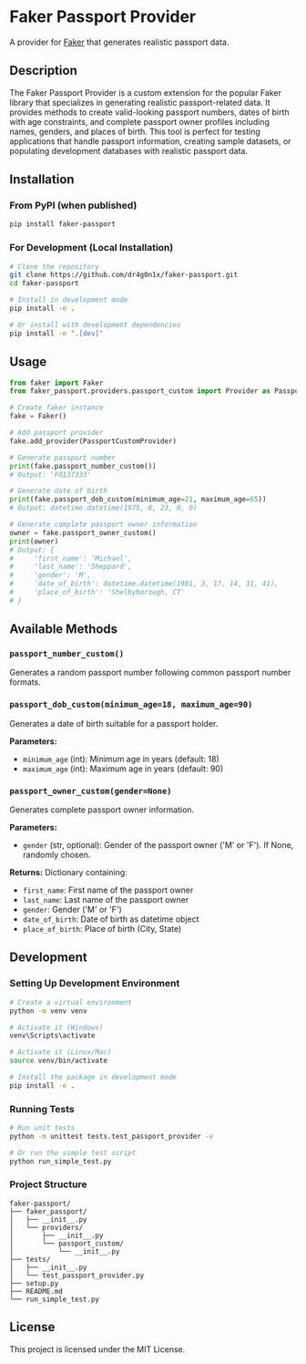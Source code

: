 # Faker Passport Provider

A provider for [Faker](https://github.com/joke2k/faker) that generates realistic passport data.

## Description

The Faker Passport Provider is a custom extension for the popular Faker library that specializes in generating realistic passport-related data. It provides methods to create valid-looking passport numbers, dates of birth with age constraints, and complete passport owner profiles including names, genders, and places of birth. This tool is perfect for testing applications that handle passport information, creating sample datasets, or populating development databases with realistic passport data.

## Installation

### From PyPI (when published)

```bash
pip install faker-passport
```

### For Development (Local Installation)

```bash
# Clone the repository
git clone https://github.com/dr4g0n1x/faker-passport.git
cd faker-passport

# Install in development mode
pip install -e .

# Or install with development dependencies
pip install -e ".[dev]"
```

## Usage

```python
from faker import Faker
from faker_passport.providers.passport_custom import Provider as PassportCustomProvider

# Create faker instance
fake = Faker()

# Add passport provider
fake.add_provider(PassportCustomProvider)

# Generate passport number
print(fake.passport_number_custom())
# Output: 'FO137333'

# Generate date of birth
print(fake.passport_dob_custom(minimum_age=21, maximum_age=65))
# Output: datetime.datetime(1975, 8, 23, 0, 0)

# Generate complete passport owner information
owner = fake.passport_owner_custom()
print(owner)
# Output: {
#     'first_name': 'Michael',
#     'last_name': 'Sheppard',
#     'gender': 'M',
#     'date_of_birth': datetime.datetime(1981, 3, 17, 14, 31, 41),
#     'place_of_birth': 'Shelbyborough, CT'
# }
```

## Available Methods

### `passport_number_custom()`
Generates a random passport number following common passport number formats.

### `passport_dob_custom(minimum_age=18, maximum_age=90)`
Generates a date of birth suitable for a passport holder.

**Parameters:**
- `minimum_age` (int): Minimum age in years (default: 18)
- `maximum_age` (int): Maximum age in years (default: 90)

### `passport_owner_custom(gender=None)`
Generates complete passport owner information.

**Parameters:**
- `gender` (str, optional): Gender of the passport owner ('M' or 'F'). If None, randomly chosen.

**Returns:**
Dictionary containing:
- `first_name`: First name of the passport owner
- `last_name`: Last name of the passport owner
- `gender`: Gender ('M' or 'F')
- `date_of_birth`: Date of birth as datetime object
- `place_of_birth`: Place of birth (City, State)

## Development

### Setting Up Development Environment

```bash
# Create a virtual environment
python -m venv venv

# Activate it (Windows)
venv\Scripts\activate

# Activate it (Linux/Mac)
source venv/bin/activate

# Install the package in development mode
pip install -e .
```

### Running Tests

```bash
# Run unit tests
python -m unittest tests.test_passport_provider -v

# Or run the simple test script
python run_simple_test.py
```

### Project Structure

```
faker-passport/
├── faker_passport/
│   ├── __init__.py
│   └── providers/
│       ├── __init__.py
│       └── passport_custom/
│           └── __init__.py
├── tests/
│   ├── __init__.py
│   └── test_passport_provider.py
├── setup.py
├── README.md
└── run_simple_test.py
```

## License

This project is licensed under the MIT License.
